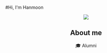 #Hi, I'm Hanmoon
<div align=center>
	<img src="https://capsule-render.vercel.app/api?type=waving&color=auto&height=200&section=header&text=Hi,%20I'm%20Hanmoon!&fontSize=90" />	
<br>

## About me
🎓  Alumni
